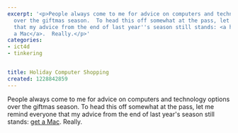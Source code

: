 ```yaml
---
excerpt: '<p>People always come to me for advice on computers and technology options
  over the giftmas season.  To head this off somewhat at the pass, let me remind everyone
  that my advice from the end of last year''s season still stands: <a href="https://joncamfield.com/blog/2008.01/computer-choices-faq.html">get
  a Mac</a>.  Really.</p>'
categories:
- ict4d
- tinkering


title: Holiday Computer Shopping
created: 1228842859
---
```

<p>People always come to me for advice on computers and technology options over the giftmas season.  To head this off somewhat at the pass, let me remind everyone that my advice from the end of last year's season still stands: <a href="https://joncamfield.com/blog/2008.01/computer-choices-faq.html">get a Mac</a>.  Really.</p>
